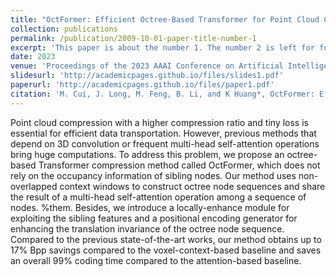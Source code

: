 ```yaml
---
title: "OctFormer: Efficient Octree-Based Transformer for Point Cloud Compression with Local Enhancement"
collection: publications
permalink: /publication/2009-10-01-paper-title-number-1
excerpt: 'This paper is about the number 1. The number 2 is left for future work.'
date: 2023
venue: 'Proceedings of the 2023 AAAI Conference on Artificial Intelligence (AAAI)'
slidesurl: 'http://academicpages.github.io/files/slides1.pdf'
paperurl: 'http://academicpages.github.io/files/paper1.pdf'
citation: 'M. Cui, J. Long, M. Feng, B. Li, and K Huang*, OctFormer: Efficient Octree-Based Transformer for Point Cloud Compression with Local Enhancement. Proceedings of the 2023 AAAI Conference on Artificial Intelligence (AAAI).'
---
```


Point cloud compression with a higher compression ratio and tiny loss is essential for efficient data transportation. However, previous methods that depend on 3D convolution or frequent multi-head self-attention operations bring huge computations. 
To address this problem, we propose an octree-based Transformer compression method called OctFormer, which does not rely on the occupancy information of sibling nodes.
Our method uses non-overlapped context windows to construct octree node sequences and share the result of a multi-head self-attention operation among a sequence of nodes. %them.
Besides, we introduce a locally-enhance module for exploiting the sibling features and a positional encoding generator for enhancing the translation invariance of the octree node sequence.
Compared to the previous state-of-the-art works, our method obtains up to 17\% Bpp savings compared to the voxel-context-based baseline and saves an overall 99\% coding time compared to the attention-based baseline.
